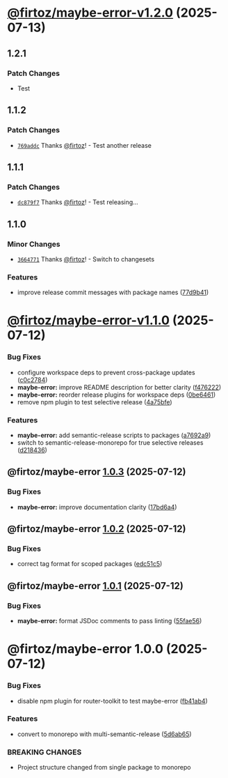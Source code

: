 # [@firtoz/maybe-error-v1.2.0](https://github.com/firtoz/router-toolkit/compare/@firtoz/maybe-error@1.1.0...@firtoz/maybe-error@1.2.0) (2025-07-13)

## 1.2.1

### Patch Changes

- Test

## 1.1.2

### Patch Changes

- [`769addc`](https://github.com/firtoz/router-toolkit/commit/769addce56ab984e966dba80e94c59e7f306b553) Thanks [@firtoz](https://github.com/firtoz)! - Test another release

## 1.1.1

### Patch Changes

- [`dc879f7`](https://github.com/firtoz/router-toolkit/commit/dc879f7d730824bff984788b751b33d5708aa131) Thanks [@firtoz](https://github.com/firtoz)! - Test releasing...

## 1.1.0

### Minor Changes

- [`3664771`](https://github.com/firtoz/router-toolkit/commit/36647714d20cb3519b5f51c018ed63ee6991beb9) Thanks [@firtoz](https://github.com/firtoz)! - Switch to changesets

### Features

- improve release commit messages with package names ([77d9b41](https://github.com/firtoz/router-toolkit/commit/77d9b41e06da17f0ac53ec295a83c324bed4cefe))

# [@firtoz/maybe-error-v1.1.0](https://github.com/firtoz/router-toolkit/compare/@firtoz/maybe-error@1.0.3...@firtoz/maybe-error@1.1.0) (2025-07-12)

### Bug Fixes

- configure workspace deps to prevent cross-package updates ([c0c2784](https://github.com/firtoz/router-toolkit/commit/c0c2784fd13f0d225d386dffc0ca666c4cf27da6))
- **maybe-error:** improve README description for better clarity ([f476222](https://github.com/firtoz/router-toolkit/commit/f476222e3ef8b636df4751ea190cc1ebc89df66e))
- **maybe-error:** reorder release plugins for workspace deps ([0be6461](https://github.com/firtoz/router-toolkit/commit/0be64612955279f9dc015a2ac81260727a3eedb0))
- remove npm plugin to test selective release ([4a75bfe](https://github.com/firtoz/router-toolkit/commit/4a75bfe81ab7e7a4e7674ecc20aa98cb7a1ce7f9))

### Features

- **maybe-error:** add semantic-release scripts to packages ([a7692a9](https://github.com/firtoz/router-toolkit/commit/a7692a957ce59789d97c823e574971569d3a7be0))
- switch to semantic-release-monorepo for true selective releases ([d218436](https://github.com/firtoz/router-toolkit/commit/d218436c31e9ab87135d962316a69b0683893ed7))

## @firtoz/maybe-error [1.0.3](https://github.com/firtoz/router-toolkit/compare/@firtoz/maybe-error@1.0.2...@firtoz/maybe-error@1.0.3) (2025-07-12)

### Bug Fixes

- **maybe-error:** improve documentation clarity ([17bd6a4](https://github.com/firtoz/router-toolkit/commit/17bd6a490ce920fbb1a5d779c9ea3fd0d3a2ce9b))

## @firtoz/maybe-error [1.0.2](https://github.com/firtoz/router-toolkit/compare/@firtoz/maybe-error@1.0.1...@firtoz/maybe-error@1.0.2) (2025-07-12)

### Bug Fixes

- correct tag format for scoped packages ([edc51c5](https://github.com/firtoz/router-toolkit/commit/edc51c596128eb7bc3470e743e2600bdca24dfb4))

## @firtoz/maybe-error [1.0.1](https://github.com/firtoz/router-toolkit/compare/@firtoz/maybe-error@1.0.0...@firtoz/maybe-error@1.0.1) (2025-07-12)

### Bug Fixes

- **maybe-error:** format JSDoc comments to pass linting ([55fae56](https://github.com/firtoz/router-toolkit/commit/55fae56773b889f71497040b6d613b83abdf0338))

# @firtoz/maybe-error 1.0.0 (2025-07-12)

### Bug Fixes

- disable npm plugin for router-toolkit to test maybe-error ([fb41ab4](https://github.com/firtoz/router-toolkit/commit/fb41ab47bcb6935a5640e66386fa771e18b2daea))

### Features

- convert to monorepo with multi-semantic-release ([5d6ab65](https://github.com/firtoz/router-toolkit/commit/5d6ab652a458c4fd8d5a61a9fbb28598ff4a59d5))

### BREAKING CHANGES

- Project structure changed from single package to monorepo
